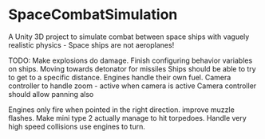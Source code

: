 # SpaceCombatSimulation
A Unity 3D project to simulate combat between space ships with vaguely realistic physics - Space ships are not aeroplanes!

TODO:
Make explosions do damage.
Finish configuring behavior variables on ships.
Moving towards detonator for missiles
Ships should be able to try to get to a specific distance.
Engines handle their own fuel.
Camera controller to handle zoom - active when camera is active
Camera controller should allow panning also

Engines only fire when pointed in the right direction.
improve muzzle flashes.
Make mini type 2 actually manage to hit torpedoes.
Handle very high speed collisions
use engines to turn.